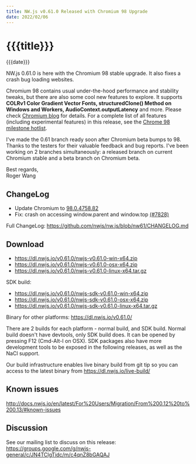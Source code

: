 ```yaml
---
title: NW.js v0.61.0 Released with Chromium 98 Upgrade
date: 2022/02/06
---
```

# {{{title}}}
{{{date}}}

NW.js 0.61.0 is here with the Chromium 98 stable upgrade. It also fixes a crash bug loading websites.

Chromium 98 contains usual under-the-hood performance and stability tweaks, but there are also some cool new features to explore. It supports **COLRv1 Color Gradient Vector Fonts, structuredClone() Method on Windows and Workers, AudioContext.outputLatency** and more. Please check [Chromium blog](https://blog.chromium.org/2022/01/chrome-98-beta-color-gradient-vector.html) for details. For a complete list of all features (including experimental features) in this release, see the [Chrome 98 milestone hotlist](https://www.chromestatus.com/features#milestone=98).

I've made the 0.61 branch ready soon after Chromium beta bumps to 98. Thanks to the testers for their valuable feedback and bug reports. I've been working on 2 branches simultaneously: a released branch on current Chromium stable and a beta branch on Chromium beta.

Best regards,  
Roger Wang

## ChangeLog

- Update Chromium to [98.0.4758.82](https://chromereleases.googleblog.com/2022/02/stable-channel-update-for-desktop.html)
- Fix: crash on accessing window.parent and window.top [(#7828)](https://github.com/nwjs/nw.js/issues/7828)

Full ChangeLog: https://github.com/nwjs/nw.js/blob/nw61/CHANGELOG.md

## Download 

* https://dl.nwjs.io/v0.61.0/nwjs-v0.61.0-win-x64.zip 
* https://dl.nwjs.io/v0.61.0/nwjs-v0.61.0-osx-x64.zip 
* https://dl.nwjs.io/v0.61.0/nwjs-v0.61.0-linux-x64.tar.gz 

SDK build: 
* https://dl.nwjs.io/v0.61.0/nwjs-sdk-v0.61.0-win-x64.zip 
* https://dl.nwjs.io/v0.61.0/nwjs-sdk-v0.61.0-osx-x64.zip 
* https://dl.nwjs.io/v0.61.0/nwjs-sdk-v0.61.0-linux-x64.tar.gz 

Binary for other platforms: https://dl.nwjs.io/v0.61.0/ 

There are 2 builds for each platform - normal build, and SDK build. Normal build doesn't have devtools, only SDK build does. lt can be opened by pressing F12 (Cmd-Alt-I on OSX). SDK packages also have more development tools to be exposed in the following releases, as well as the NaCl support.

Our build infrastructure enables live binary build from git tip so you can access to the latest binary from https://dl.nwjs.io/live-build/ 

## Known issues 

http://docs.nwjs.io/en/latest/For%20Users/Migration/From%200.12%20to%200.13/#known-issues

## Discussion

See our mailing list to discuss on this release: https://groups.google.com/g/nwjs-general/c/JN4TClgTidc/m/c4qnZ8bGAQAJ
